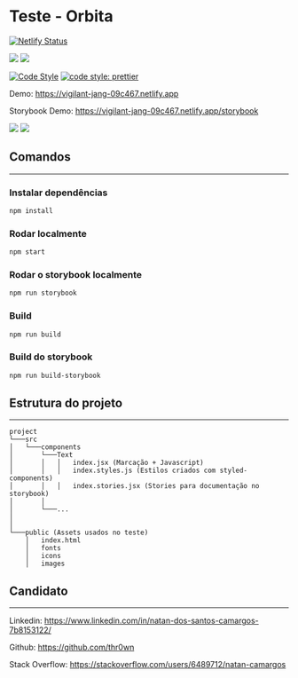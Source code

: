 # Teste - Orbita

[![Netlify Status](https://api.netlify.com/api/v1/badges/bb0135e8-1ba9-465c-b3c5-fcc69dcac336/deploy-status)](https://app.netlify.com/sites/vigilant-jang-09c467/deploys)

[![](https://img.shields.io/badge/-React.js-blue?logo=react)]()
[![](https://img.shields.io/badge/-Storybook-blue?logo=Storybook)]()

[![Code Style](https://badgen.net/badge/code%20style/airbnb/ff5a5f?icon=airbnb)](https://github.com/airbnb/javascript)
[![code style: prettier](https://img.shields.io/badge/code_style-prettier-ff69b4.svg?style=flat-square)](https://github.com/prettier/prettier)

Demo: https://vigilant-jang-09c467.netlify.app

Storybook Demo: https://vigilant-jang-09c467.netlify.app/storybook

[![](http://i.imgur.com/7NS8JLg.png)](htps://vigilant-jang-09c467.netlify.app)
[![](http://i.imgur.com/YQLQA5e.png)](htps://vigilant-jang-09c467.netlify.app)

## Comandos

---

### Instalar dependências

```bash
npm install
```

### Rodar localmente

```bash
npm start
```

### Rodar o storybook localmente

```bash
npm run storybook
```

### Build

```bash
npm run build
```

### Build do storybook

```bash
npm run build-storybook
```

## Estrutura do projeto

---

```
project
└───src
│   └───components
│       └───Text
│       │   │   index.jsx (Marcação + Javascript)
│       │   │   index.styles.js (Estilos criados com styled-components)
│       │   │   index.stories.jsx (Stories para documentação no storybook)
│       │
│       └───...
│
│
└───public (Assets usados no teste)
    │   index.html
    │   fonts
    │   icons
    │   images
```

## Candidato

---

Linkedin: https://www.linkedin.com/in/natan-dos-santos-camargos-7b8153122/

Github: https://github.com/thr0wn

Stack Overflow: https://stackoverflow.com/users/6489712/natan-camargos
